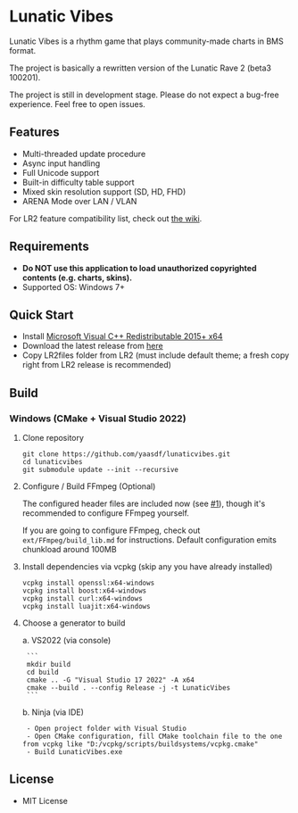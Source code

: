 # Lunatic Vibes

Lunatic Vibes is a rhythm game that plays community-made charts in BMS format.

The project is basically a rewritten version of the Lunatic Rave 2 (beta3 100201). 

The project is still in development stage. Please do not expect a bug-free experience. Feel free to open issues.


## Features

* Multi-threaded update procedure
* Async input handling
* Full Unicode support
* Built-in difficulty table support
* Mixed skin resolution support (SD, HD, FHD)
* ARENA Mode over LAN / VLAN

For LR2 feature compatibility list, check out [the wiki](https://github.com/yaasdf/lunaticvibes/wiki/LR2-Features-Compatibility).


## Requirements
  * **Do NOT use this application to load unauthorized copyrighted contents (e.g. charts, skins).**
  * Supported OS: Windows 7+


## Quick Start

* Install [Microsoft Visual C++ Redistributable 2015+ x64](https://aka.ms/vs/17/release/vc_redist.x64.exe)
* Download the latest release from [here](https://github.com/yaasdf/lunaticvibes/releases)
* Copy LR2files folder from LR2 (must include default theme; a fresh copy right from LR2 release is recommended)


## Build

### Windows (CMake + Visual Studio 2022)

1. Clone repository
    ```
    git clone https://github.com/yaasdf/lunaticvibes.git
    cd lunaticvibes
    git submodule update --init --recursive
    ```

2. Configure / Build FFmpeg (Optional)

    The configured header files are included now (see [#1](https://github.com/yaasdf/lunaticvibes/issues/1)), though it's recommended to configure FFmpeg yourself.

    If you are going to configure FFmpeg, check out `ext/FFmpeg/build_lib.md` for instructions. Default configuration emits chunkload around 100MB


3. Install dependencies via vcpkg (skip any you have already installed)
    ```
    vcpkg install openssl:x64-windows
    vcpkg install boost:x64-windows
    vcpkg install curl:x64-windows
    vcpkg install luajit:x64-windows
    ```

4. Choose a generator to build

    a. VS2022 (via console)

        ```
        mkdir build
        cd build
        cmake .. -G "Visual Studio 17 2022" -A x64
        cmake --build . --config Release -j -t LunaticVibes
        ```

    b. Ninja (via IDE)

        - Open project folder with Visual Studio
        - Open CMake configuration, fill CMake toolchain file to the one from vcpkg like "D:/vcpkg/scripts/buildsystems/vcpkg.cmake"
        - Build LunaticVibes.exe


## License
* MIT License
